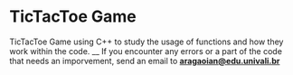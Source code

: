 # TicTacToe Game 

TicTacToe Game using C++ to study the usage of functions and how they work within the code. __
If you encounter any errors or a part of the code that needs an imporvement, send an email to **aragaoian@edu.univali.br**
